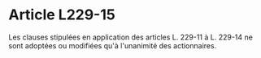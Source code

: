 # Article L229-15

Les clauses stipulées en application des articles L. 229-11 à L. 229-14 ne sont adoptées ou modifiées qu'à l'unanimité des actionnaires.
